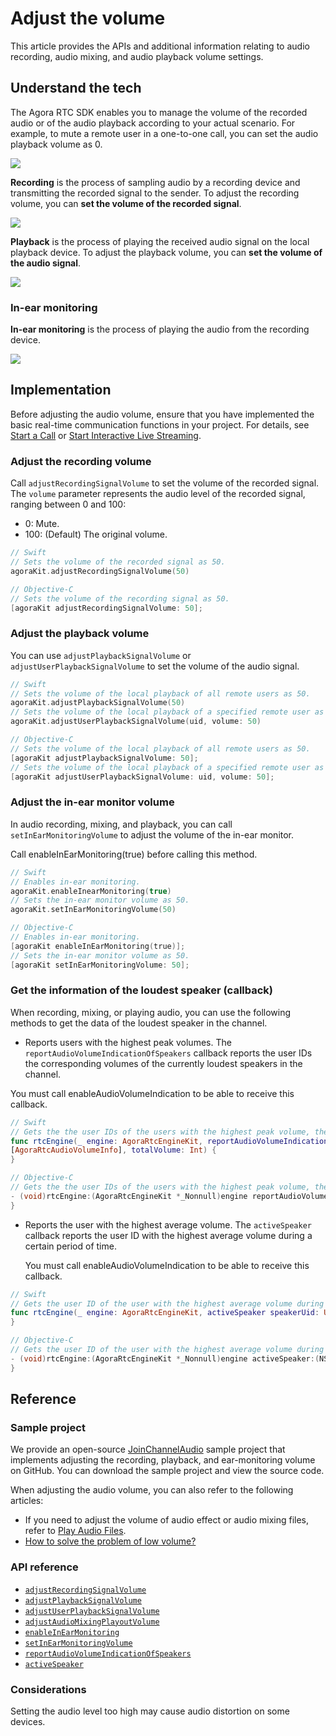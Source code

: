 # Adjust the volume

This article provides the APIs and additional information relating to audio recording, audio mixing, and audio playback volume settings.

## Understand the tech

The Agora RTC SDK enables you to manage the volume of the recorded audio or of the audio playback according to your actual scenario. For example, to mute a remote user in a one-to-one call, you can set the audio playback volume as 0.

![](https://web-cdn.agora.io/docs-files/1578885967798)

**Recording** is the process of sampling audio by a recording device and transmitting the recorded signal to the sender. To adjust the recording volume, you can **set the volume of the recorded signal**.

![](https://web-cdn.agora.io/docs-files/1578020909500)

**Playback** is the process of playing the received audio signal on the local playback device. To adjust the playback volume, you can **set the volume of the audio signal**.

![](https://web-cdn.agora.io/docs-files/1578887639765)

### In-ear monitoring

**In-ear monitoring** is the process of playing the audio from the recording device.

![](https://web-cdn.agora.io/docs-files/1578887697061)


## Implementation

Before adjusting the audio volume, ensure that you have implemented the basic real-time communication functions in your project. For details, see [Start a Call](start_call_ios) or [Start Interactive Live Streaming](start_live_ios).

### Adjust the recording volume

Call `adjustRecordingSignalVolume` to set the volume of the recorded signal.
The `volume` parameter represents the audio level of the recorded signal, ranging between 0 and 100:
- 0: Mute.
- 100: (Default) The original volume.


```swift
// Swift
// Sets the volume of the recorded signal as 50.
agoraKit.adjustRecordingSignalVolume(50)
```

```objective-c
// Objective-C
// Sets the volume of the recording signal as 50.
[agoraKit adjustRecordingSignalVolume: 50];
```

### Adjust the playback volume

You can use `adjustPlaybackSignalVolume` or `adjustUserPlaybackSignalVolume` to set the volume of the audio signal.


```swift
// Swift
// Sets the volume of the local playback of all remote users as 50.
agoraKit.adjustPlaybackSignalVolume(50)
// Sets the volume of the local playback of a specified remote user as 50.
agoraKit.adjustUserPlaybackSignalVolume(uid, volume: 50)
```

```objective-c
// Objective-C
// Sets the volume of the local playback of all remote users as 50.
[agoraKit adjustPlaybackSignalVolume: 50];
// Sets the volume of the local playback of a specified remote user as 50.
[agoraKit adjustUserPlaybackSignalVolume: uid, volume: 50];
```

### Adjust the in-ear monitor volume

In audio recording, mixing, and playback, you can call `setInEarMonitoringVolume` to adjust the volume of the in-ear monitor.

<div class="alert note">Call enableInEarMonitoring(true) before calling this method.</div>


```swift
// Swift
// Enables in-ear monitoring.
agoraKit.enableInearMonitoring(true)
// Sets the in-ear monitor volume as 50.
agoraKit.setInEarMonitoringVolume(50)
```

```objective-c
// Objective-C
// Enables in-ear monitoring.
[agoraKit enableInEarMonitoring(true)];
// Sets the in-ear monitor volume as 50.
[agoraKit setInEarMonitoringVolume: 50];
```

### Get the information of the loudest speaker (callback)

When recording, mixing, or playing audio, you can use the following methods to get the data of the loudest speaker in the channel.

-  Reports users with the highest peak volumes. The `reportAudioVolumeIndicationOfSpeakers` callback reports the user IDs the corresponding volumes of the currently loudest speakers in the channel.

  <div class="alert note">You must call enableAudioVolumeIndication to be able to receive this callback.</div>


```swift
// Swift
// Gets the the user IDs of the users with the highest peak volume, the corresponding volumes, as well as whether the local user is speaking.
func rtcEngine(_ engine: AgoraRtcEngineKit, reportAudioVolumeIndicationOfSpeakers speakers:
[AgoraRtcAudioVolumeInfo], totalVolume: Int) {
}
```

```objective-c
// Objective-C
// Gets the the user IDs of the users with the highest peak volume, the corresponding volumes, as well as whether the local user is speaking.
- (void)rtcEngine:(AgoraRtcEngineKit *_Nonnull)engine reportAudioVolumeIndicationOfSpeakers:(NSArray<AgoraRtcAudioVolumeInfo*> *_Nonnull)speakers totalVolume:(NSInteger)totalVolume {
}
```

- Reports the user with the highest average volume. The `activeSpeaker` callback reports the user ID with the highest average volume during a certain period of time.

  <div class="alert note">You must call enableAudioVolumeIndication to be able to receive this callback.</div>

```swift
// Swift
// Gets the user ID of the user with the highest average volume during a certain period of time. A uid of 0 indicates the local user.
func rtcEngine(_ engine: AgoraRtcEngineKit, activeSpeaker speakerUid: UInt) {
}
```

```objective-c
// Objective-C
// Gets the user ID of the user with the highest average volume during a certain period of time. A uid of 0 indicates the local user.
- (void)rtcEngine:(AgoraRtcEngineKit *_Nonnull)engine activeSpeaker:(NSUInteger)speakerUid {
}
```

## Reference

### Sample project

We provide an open-source [JoinChannelAudio](https://github.com/AgoraIO/API-Examples/blob/dev/3.6.200/iOS/APIExample/Examples/Basic/JoinChannelAudio/JoinChannelAudio.swift) sample project that implements adjusting the recording, playback, and ear-monitoring volume on GitHub. You can download the sample project and view the source code.

When adjusting the audio volume, you can also refer to the following articles:

- If you need to adjust the volume of audio effect or audio mixing files, refer to [Play Audio Files](./audio_effect_mixing_apple?platform=iOS).
- [How to solve the problem of low volume?](https://docs.agora.io/en/faq/audio_low)

### API reference

- [`adjustRecordingSignalVolume`](./API%20Reference/oc/Classes/AgoraRtcEngineKit.html#//api/name/adjustRecordingSignalVolume:)
- [`adjustPlaybackSignalVolume`](./API%20Reference/oc/Classes/AgoraRtcEngineKit.html#//api/name/adjustPlaybackSignalVolume:)
- [`adjustUserPlaybackSignalVolume`](./API%20Reference/oc/Classes/AgoraRtcEngineKit.html#//api/name/adjustUserPlaybackSignalVolume:volume:)
- [`adjustAudioMixingPlayoutVolume`](./API%20Reference/oc/Classes/AgoraRtcEngineKit.html#//api/name/adjustAudioMixingPlayoutVolume:)
- [`enableInEarMonitoring`](./API%20Reference/oc/Classes/AgoraRtcEngineKit.html#//api/name/enableInEarMonitoring:)
- [`setInEarMonitoringVolume`](./API%20Reference/oc/Classes/AgoraRtcEngineKit.html#//api/name/setInEarMonitoringVolume:)
- [`reportAudioVolumeIndicationOfSpeakers`](./API%20Reference/oc/Protocols/AgoraRtcEngineDelegate.html#//api/name/rtcEngine:reportAudioVolumeIndicationOfSpeakers:totalVolume:4)
- [`activeSpeaker`](./API%20Reference/oc/Protocols/AgoraRtcEngineDelegate.html#//api/name/rtcEngine:activeSpeaker:)

### Considerations

Setting the audio level too high may cause audio distortion on some devices.